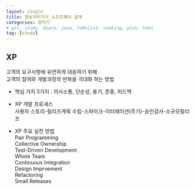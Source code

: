 ```yaml
---
layout: single
title: 정보처리기사_소프트웨어 설계
categories: 정처기
# git, study, diary, java, toDolist, cooking, plan, html
tag: [study] 
---
```


## XP

고객의 요구사항에 유연하게 대응하기 위해  
고객의 참여와 개발과정의 반복을 극대화 하는 방법

- 핵심 가치 5가지 : 의사소통, 단순성, 용기, 존중, 피드백

- XP 개발 프로세스  
사용자 스토리-릴리즈계획 수립-스파이크-이터레이션(주기)-승인검사-소규모릴리즈

- XP 주요 실천 방법  
Pair Programming   
Collective Ownership  
Test-Driven Development  
Whole Team  
Continuous Integration  
Design Imprvement  
Refactoring  
Small Releases  